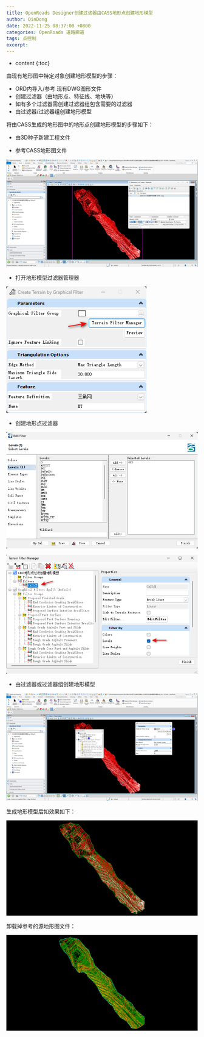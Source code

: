 ```yaml
---
title: OpenRoads Designer创建过滤器由CASS地形点创建地形模型
author: QinDong
date: 2022-11-25 08:37:00 +0800
categories: OpenRoads 道路廊道
tags: 点控制
excerpt: 
---
```

* content
{:toc}

由现有地形图中特定对象创建地形模型的步骤：

- ORD内导入/参考 现有DWG图形文件
- 创建过滤器（由地形点、特征线、地块等）
- 如有多个过滤器需创建过滤器组包含需要的过滤器
- 由过滤器/过滤器组创建地形模型

将由CASS生成的地形图中的地形点创建地形模型的步骤如下：

- 由3D种子新建工程文件

- 参考CASS地形图文件

![](/img/2023/2023-04-01-09-19-07.png)

- 打开地形模型过滤器管理器

![](/img/2023/2023-04-01-09-20-27.png)

- 创建地形点过滤器

![](/img/2023/2023-04-01-09-24-08.png)

![](/img/2023/2023-04-01-09-22-36.png)

- 由过滤器或过滤器组创建地形模型

![](/img/2023/2023-04-01-09-26-38.png)

生成地形模型后如效果如下：

![](/img/2023/2023-04-01-09-27-49.png)

卸载掉参考的源地形图文件：

![](/img/2023/2023-04-01-09-29-00.png)